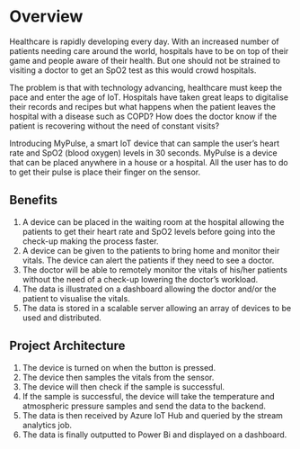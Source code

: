 # Overview
Healthcare is rapidly developing every day. With an increased number of patients needing care around the world, hospitals have to be on top of their game and people aware of their health. But one should not be strained to visiting a doctor to get an SpO2 test as this would crowd hospitals.

The problem is that with technology advancing, healthcare must keep the pace and enter the age of IoT. Hospitals have taken great leaps to digitalise their records and recipes but what happens when the patient leaves the hospital with a disease such as COPD? How does the doctor know if the patient is recovering without the need of constant visits?

Introducing MyPulse, a smart IoT device that can sample the user’s heart rate and SpO2 (blood oxygen) levels in 30 seconds. MyPulse is a device that can be placed anywhere in a house or a hospital. All the user has to do to get their pulse is place their finger on the sensor.

## Benefits
1.	A device can be placed in the waiting room at the hospital allowing the patients to get their heart rate and SpO2 levels before going into the check-up making the process faster.
2.	A device can be given to the patients to bring home and monitor their vitals. The device can alert the patients if they need to see a doctor.
3.	The doctor will be able to remotely monitor the vitals of his/her patients without the need of a check-up lowering the doctor’s workload.
4.	The data is illustrated on a dashboard allowing the doctor and/or the patient to visualise the vitals.
5.	The data is stored in a scalable server allowing an array of devices to be used and distributed.

## Project Architecture
1.	The device is turned on when the button is pressed.
2.	The device then samples the vitals from the sensor.
3.	The device will then check if the sample is successful.
4.	If the sample is successful, the device will take the temperature and atmospheric pressure samples and send the data to the backend.
5.	The data is then received by Azure IoT Hub and queried by the stream analytics job.
6.	The data is finally outputted to Power Bi and displayed on a dashboard.
